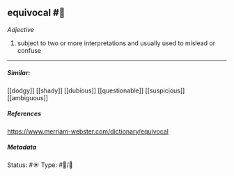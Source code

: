 ## equivocal #🧠 

_Adjective_

1. subject to two or more interpretations and usually used to mislead or confuse
___

##### Similar:
[[dodgy]]
[[shady]]
[[dubious]]
[[questionable]]
[[suspicious]]
[[ambiguous]] 

##### References
https://www.merriam-webster.com/dictionary/equivocal

##### Metadata
Status: #☀️ 
Type:  #🔵/💬 


